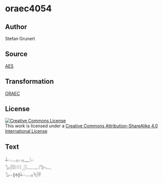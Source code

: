 # oraec4054

## Author

Stefan Grunert

## Source

[AES](https://github.com/simondschweitzer/aes)

## Transformation

[ORAEC](https://oraec.github.io/)

## License

<a rel="license" href="http://creativecommons.org/licenses/by-sa/4.0/"><img alt="Creative Commons License" style="border-width:0" src="https://i.creativecommons.org/l/by-sa/4.0/88x31.png" /></a><br />This work is licensed under a <a rel="license" href="http://creativecommons.org/licenses/by-sa/4.0/">Creative Commons Attribution-ShareAlike 4.0 International License</a>

## Text

𓇓𓏏𓂋𓐍𓏏𓐍𓈖𓇋𓏏<br>
𓅭𓋴𓀘𓌨𓎛𓃀𓇋𓊃𓊃𓇋𓅡𓆑<br>
𓅭𓏏[⯑]𓇓𓏏𓂋𓐍𓌸𓋴𓋹<br>
